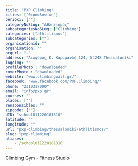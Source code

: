 ```yaml
---
title: "PXP Climbing"
cities: ["Θεσσαλονίκη"]
perioxi: [""]
categoryNoSLug: "Αθλητισμός"
subcategoriesNoSLug: ["Climbing"]
categories: ["athlitismos"]
subcategories: [""]
organisationid: ""
organisation: ""
orgurl: "-"
address: "Λεωφόρος Κ. Καραμανλή 124, 54248 Thessaloníki"
logoimg: ""
profilePhoto : "downloaded"
coverPhoto : "downloaded"
website: "www.climbingwall.gr/"
facebook: "www.facebook.com/PXP.Climbing/"
phone: "2310317000"
email: "info@pxp.gr"
courses: ""
places: [""]
rensponsibles: ""
zipcode: [""]
UID: "school011220181310"
latitude: ""
longitude: ""
url: "pxp-climbing/thessaloniki/athlitismos/"
slug: "pxp-climbing"
aliases:
    - /school011220181310
---
```



Climbing Gym - Fitness Studio

